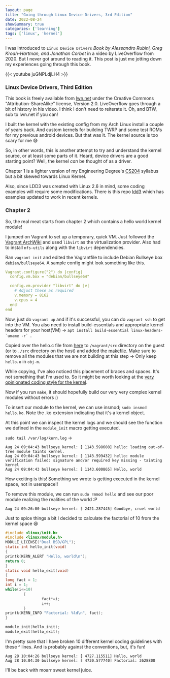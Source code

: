 ```yaml
---
layout: page
title: "Going through Linux Device Drivers, 3rd Edition"
date: 2022-08-24
showSummary: true
categories: ['learning']
tags: ['linux', 'kernel']
---
```


I was introduced to `Linux Device Drivers`
*Book by Alessandro Rubini, Greg Kroah-Hartman, and Jonathan Corbet* in a video by LiveOverflow from 2020. 
But I never got around to reading it.
This post is just me jotting down my experiences going through this book.

{{< youtube juGNPLdjLH4 >}}

### Linux Device Drivers, Third Edition
This book is freely available from [lwn.net](https://lwn.net/Kernel/LDD3/) under the Creative Commons 
"Attribution-ShareAlike" license, Version 2.0. LiveOverflow goes through
a bit of history in his video. I think I don't need to reiterate it. Oh, and BTW, sub to lwn.net if you can!

I built the kernel with the existing config from my Arch Linux install a couple of years back. And custom kernels for
building TWRP and some test ROMs for my previous android devices. But that was it. The kernel source is too scary for me :sweat_smile:

So, in other words, this is another attempt to try and understand the kernel source, or at least some parts of it.
Heard, device drivers are a good starting point? Well, the kernel *can* be thought of as a driver.

Chapter 1 is a lighter version of my Engineering Degree's [CS204](https://drive.google.com/file/d/1OlVHtCAfyOcfXQPs_0i0wmM9FRrl60Ao/view) syllabus but a bit skewed towards Linux Kernel.

Also, since LDD3 was created with Linux 2.6 in mind, some coding examples will require some modifications.
There is this repo [ldd3](https://github.com/martinezjavier/ldd3) which has examples updated to work in recent kernels.

### Chapter 2
So, the real meat starts from chapter 2 which contains a hello world kernel module!

I jumped on Vagrant to set up a temporary, quick VM. Just followed the 
[Vagrant ArchWiki](https://wiki.archlinux.org/title/Vagrant) and used `libvirt` 
as the virtualization provider. Also had to install `nfs-utils` along with the `libvirt` dependencies.


Ran `vagrant init` and edited the Vagrantfile to include Debian Bullseye box `debian/bullseye64`.
A sample config might look something like this.


```yaml
Vagrant.configure("2") do |config|
  config.vm.box = "debian/bullseye64"

  config.vm.provider "libvirt" do |v|
    # Adjust these as required
    v.memory = 8162
    v.cpus = 4
  end
end
```

Now, just do `vagrant up` and if it's successful, you can do `vagrant ssh` to get into the VM.
You also need to install build-essentials and appropriate kernel headers for your host(VM) 
-> ``apt install build-essential linux-headers-`uname -r` ``.

Copied over the hello.c file from [here](https://github.com/martinezjavier/ldd3/blob/master/misc-modules/hello.c) to `/vagrant/src` directory on the guest (or to `./src` directory on the host)
and added the [makefile](https://github.com/martinezjavier/ldd3/blob/master/misc-modules/Makefile). Make sure to remove
all the modules that we are not building at this step -> Only keep `hello.o` in `obj-m`.

While copying, I've also noticed this placement of braces and spaces. It's not something that I'm used to. So it might be worth looking at the [very opinionated coding style for the kernel](https://www.kernel.org/doc/html/v4.10/process/coding-style.html). 

Now if you run `make`, it should hopefully build our very very complex kernel modules without errors :)

To insert our module to the kernel, we can use insmod; `sudo insmod hello.ko`. Note the .ko extension indicating that it's a kernel object.

At this point we can inspect the kernel logs and we should see the function we defined in the 
`module_init` macro getting executed. 

`sudo tail /var/log/kern.log` ->

```shell
Aug 24 09:04:43 bullseye kernel: [ 1143.598608] hello: loading out-of-tree module taints kernel.
Aug 24 09:04:43 bullseye kernel: [ 1143.599432] hello: module verification failed: signature and/or required key missing - tainting kernel
Aug 24 09:04:43 bullseye kernel: [ 1143.600865] Hello, world
```

How exciting is this! Something we wrote is getting executed in the kernel space, not in userspace!!

To remove this module, we can run `sudo rmmod hello` and see our poor module realizing the realities of the world :P
```shell
Aug 24 09:26:00 bullseye kernel: [ 2421.287445] Goodbye, cruel world
```

Just to spice things a bit I decided to calculate the factorial of 10 from the kernel space :laughing:

```c
#include <linux/init.h>
#include <linux/module.h>
MODULE_LICENSE("Dual BSD/GPL");
static int hello_init(void)
{
printk(KERN_ALERT "Hello, world\n");
return 0;
}
static void hello_exit(void)
{
long fact = 1;
int i = 1;
while(i<=10)
        {
                fact*=i;
                i++;
        }
printk(KERN_INFO "Factorial: %ld\n", fact);
}

module_init(hello_init);
module_exit(hello_exit);
```
I'm pretty sure that I have broken 10 different kernel coding guidelines with these ^ lines.
And is probably against the conventions, but, it's fun!
```shell
Aug 28 10:04:26 bullseye kernel: [ 4727.115511] Hello, world
Aug 28 10:04:30 bullseye kernel: [ 4730.577740] Factorial: 3628800
```

I'll be back with moarr sweet kernel juice.